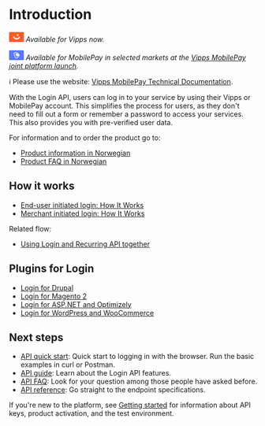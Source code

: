 <!-- START_METADATA
---
title: Introduction to the Login API
sidebar_label: Introduction
sidebar_position: 1
hide_table_of_contents: true
description: Use the Login API to allow users to log in to your service by using their Vipps or MobilePay account.
pagination_next: null
pagination_prev: null
---
END_METADATA -->

# Introduction

![Vipps](./images/vipps.png) *Available for Vipps now.*

![MobilePay](./images/mp.png) *Available for MobilePay in selected markets at the [Vipps MobilePay joint platform launch](https://www.vippsmobilepay.com/#about).*

<!-- START_COMMENT -->
ℹ️ Please use the website:
[Vipps MobilePay Technical Documentation](https://developer.vippsmobilepay.com/docs/APIs/login-api).
<!-- END_COMMENT -->

With the Login API, users can log in to your service by using their Vipps or MobilePay account.
This simplifies the process for users, as they don't need to fill out a form or remember a password to access your services.
This also provides you with pre-verified user data.

For information and to order the product go to:

* [Product information in Norwegian](https://vipps.no/produkter-og-tjenester/bedrift/logg-inn-med-vipps/logg-inn-med-vipps/)
* [Product FAQ in Norwegian](https://vipps.no/hjelp/vipps/vipps-logg-inn)

## How it works

* [End-user initiated login: How It Works](./how-it-works/user-initiated-login-howitworks.md)
* [Merchant initiated login: How It Works](./how-it-works/merchant-initiated-login-howitworks.md)

Related flow:

* [Using Login and Recurring API together](https://developer.vippsmobilepay.com/docs/solutions/recurring-and-login)

## Plugins for Login

* [Login for Drupal](https://developer.vippsmobilepay.com/docs/plugins-ext/login-drupal/)
* [Login for Magento 2](https://developer.vippsmobilepay.com/docs/plugins-ext/login-magento/)
* [Login for ASP.NET and Optimizely](https://developer.vippsmobilepay.com/docs/plugins-ext/login-dotnet/)
* [Login for WordPress and WooCommerce](https://developer.vippsmobilepay.com/docs/plugins-ext/login-wordpress/)

## Next steps

* [API quick start](vipps-login-api-quick-start.md): Quick start to logging in with the browser. Run the basic examples in curl or Postman.
* [API guide](api-guide/README.md): Learn about the Login API features.
* [API FAQ](vipps-login-api-faq.md): Look for your question among those people have asked before.
* [API reference](https://developer.vippsmobilepay.com/api/login): Go straight to the endpoint specifications.

If you're new to the platform, see
[Getting started](https://developer.vippsmobilepay.com/docs/getting-started/)
for information about API keys, product activation, and the test environment.
